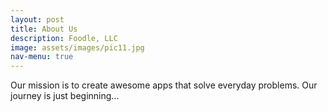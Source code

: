 ```yaml
---
layout: post
title: About Us
description: Foodle, LLC
image: assets/images/pic11.jpg
nav-menu: true
---
```


Our mission is to create awesome apps that solve everyday problems. Our journey is just beginning...
